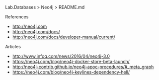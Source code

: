 Lab.Databases > Neo4j > README.md

References
* http://neo4j.com
* http://neo4j.com/docs/
* http://neo4j.com/docs/developer-manual/current/ 



Articles
* http://www.infoq.com/news/2016/04/neo4j-3.0 
* https://neo4j.com/blog/neo4j-docker-store-beta-launch/
* http://neo4j-contrib.github.io/neo4j-apoc-procedures/#_meta_graph
* https://neo4j.com/blog/neo4j-keylines-dependency-hell/

